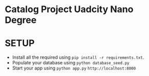 # Catalog Project Uadcity Nano Degree


# SETUP

- Install all the required using `pip install -r requirements.txt`.
- Populate your database using `python database_seed.py`
- Start your app using `python app.py` `http://localhost:8000`